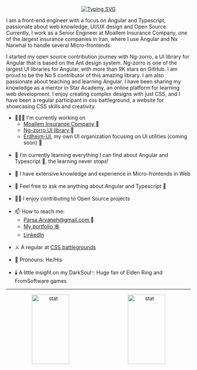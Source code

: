 <p align="center">
  <a href="https://git.io/typing-svg"><img src="https://readme-typing-svg.herokuapp.com?font=Fira+Code&pause=1000&center=true&vCenter=true&random=false&width=435&lines=%F0%9F%91%8B%F0%9F%8F%BB+Hi+there!+I'm+Parsa" alt="Typing SVG" /></a>
</p>

I am a front-end engineer with a focus on Angular and Typescript, passionate about web knowledge, UI/UX design and Open Source.
Currently, I work as a Senior Engineer at Moallem Insurance Company, one of the largest insurance companies in Iran, where I use Angular and Nx Narwhal to handle several Micro-frontends.

I started my open source contribution journey with Ng-zorro, a UI library for Angular that is based on the Ant design system. Ng-zorro is one of the largest UI libraries for Angular, with more than 9K stars on GitHub. I am proud to be the No 5 contributor of this amazing library.
I am also passionate about teaching and learning Angular. I have been sharing my knowledge as a mentor in Star Academy, an online platform for learning web development. I enjoy creating complex designs with just CSS, and I have been a regular participant in css battleground, a website for showcasing CSS skills and creativity.

<ul>
    <li>👨🏻‍💻 I'm currently working on
        <ul>
            <li>
                <a target="_blank" href="https://www.linkedin.com/company/moalleminsurance/mycompany/">Moallem Insurance Company </a>🏢
            </li>
            <li>
                <a target="_blank" href="https://github.com/NG-ZORRO/ng-zorro-antd">Ng-zorro UI library </a>💖
            </li>
            <li>
                <a target="_blank" href="https://github.com/Erdheim-UI">Erdheim-UI</a>, my own UI organization focusing on UI utilities (coming soon) 👀
            </li>
        </ul>
    </li>
    <br/>
    <li>🌱 I’m currently learning everything I can find about Angular and Typescript 💓, the learning never stops!</li>
    <br/>
    <li>📖 I have extensive knowledge and experience in Micro-frontends in Web</li>
    <br/>
    <li>💬 Feel free to ask me anything about Angular and Typescript 💓</li>
    <br/>
    <li>🧙🏻 I enjoy contributing to Open Source projects</li>
    <br/>
    <li>📫 How to reach me:
        <ul>
            <li>
                <a target="_blank" href="mailto:parsa.arvaneh@gmail.com">Parsa.Arvaneh@gmail.com </a>📧
            </li>
            <li>
                <a target="_blank" href="https://parsaarvanehpa.github.io/ParsaArvanehPA/">My portfolio 🕸️</a>
            </li>
            <li>
                <a target="_blank" href="https://www.linkedin.com/in/parsa-arvaneh/">LinkedIn</a>
            </li>
        </ul>
    </li>
    <br/>
    <li>⚔️ A regular at <a target="_blank" href="https://cssbattle.dev/player/parsaarvanehpa">CSS battlegrounds</a></li>
    <br/>
    <li>🥸 Pronouns: He/His</li>
    <br/>
    <li>🕯️ A little insight on my DarkSoul<font size="1">™️</font>: Huge fan of Elden Ring and FromSoftware games</li>
</ul>

---
<p align="center">
  <img alt="stat" src="https://github-readme-stats.vercel.app/api?username=parsaArvanehPA&theme=tokyonight&show_icons=true&hide_border=false&count_private=true" width="45%" height="190px">
&nbsp; &nbsp; &nbsp; &nbsp;
  <img alt="stat" src="https://github-readme-streak-stats.herokuapp.com/?user=parsaArvanehPA&theme=tokyonight&hide_border=false" width="45%" height="190px">
</p>

